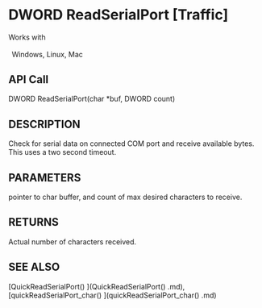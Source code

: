 # DWORD ReadSerialPort [Traffic]

Works with <p class="s1" style="padding-top: 2pt;padding-left: 5pt;text-indent: 0pt;text-align: left;"><a name="bookmark111">&zwnj;</a>Windows, Linux, Mac<a name="bookmark112">&zwnj;</a></p>

## API Call
DWORD ReadSerialPort(char *buf, DWORD count)
## DESCRIPTION
Check for serial data on connected COM port and receive available bytes. This uses a two second timeout.

## PARAMETERS
pointer to char buffer, and count of max desired characters to receive.

## RETURNS
Actual number of characters received.

## SEE ALSO
[QuickReadSerialPort() ](QuickReadSerialPort() .md), [quickReadSerialPort_char() ](quickReadSerialPort_char() .md)
